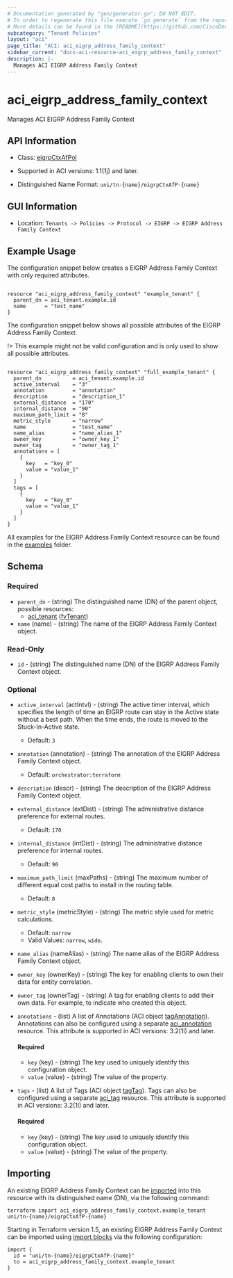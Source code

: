 ```yaml
---
# Documentation generated by "gen/generator.go"; DO NOT EDIT.
# In order to regenerate this file execute `go generate` from the repository root.
# More details can be found in the [README](https://github.com/CiscoDevNet/terraform-provider-aci/blob/master/README.md).
subcategory: "Tenant Policies"
layout: "aci"
page_title: "ACI: aci_eigrp_address_family_context"
sidebar_current: "docs-aci-resource-aci_eigrp_address_family_context"
description: |-
  Manages ACI EIGRP Address Family Context
---
```


# aci_eigrp_address_family_context #

Manages ACI EIGRP Address Family Context



## API Information ##

* Class: [eigrpCtxAfPol](https://pubhub.devnetcloud.com/media/model-doc-latest/docs/app/index.html#/objects/eigrpCtxAfPol/overview)

* Supported in ACI versions: 1.1(1j) and later.

* Distinguished Name Format: `uni/tn-{name}/eigrpCtxAfP-{name}`

## GUI Information ##

* Location: `Tenants -> Policies -> Protocol -> EIGRP -> EIGRP Address Family Context`

## Example Usage ##

The configuration snippet below creates a EIGRP Address Family Context with only required attributes.

```hcl

resource "aci_eigrp_address_family_context" "example_tenant" {
  parent_dn = aci_tenant.example.id
  name      = "test_name"
}

```
The configuration snippet below shows all possible attributes of the EIGRP Address Family Context.

!> This example might not be valid configuration and is only used to show all possible attributes.

```hcl

resource "aci_eigrp_address_family_context" "full_example_tenant" {
  parent_dn          = aci_tenant.example.id
  active_interval    = "3"
  annotation         = "annotation"
  description        = "description_1"
  external_distance  = "170"
  internal_distance  = "90"
  maximum_path_limit = "8"
  metric_style       = "narrow"
  name               = "test_name"
  name_alias         = "name_alias_1"
  owner_key          = "owner_key_1"
  owner_tag          = "owner_tag_1"
  annotations = [
    {
      key   = "key_0"
      value = "value_1"
    }
  ]
  tags = [
    {
      key   = "key_0"
      value = "value_1"
    }
  ]
}

```

All examples for the EIGRP Address Family Context resource can be found in the [examples](https://github.com/CiscoDevNet/terraform-provider-aci/tree/master/examples/resources/aci_eigrp_address_family_context) folder.

## Schema ##

### Required ###

* `parent_dn` - (string) The distinguished name (DN) of the parent object, possible resources:
  - [aci_tenant](https://registry.terraform.io/providers/CiscoDevNet/aci/latest/docs/resources/tenant) ([fvTenant](https://pubhub.devnetcloud.com/media/model-doc-latest/docs/app/index.html#/objects/fvTenant/overview))
* `name` (name) - (string) The name of the EIGRP Address Family Context object.

### Read-Only ###

* `id` - (string) The distinguished name (DN) of the EIGRP Address Family Context object.

### Optional ###

* `active_interval` (actIntvl) - (string) The active timer interval, which specifies the length of time an EIGRP route can stay in the Active state without a best path. When the time ends, the route is moved to the Stuck-In-Active state.
  - Default: `3`
* `annotation` (annotation) - (string) The annotation of the EIGRP Address Family Context object.
  - Default: `orchestrator:terraform`
* `description` (descr) - (string) The description of the EIGRP Address Family Context object.
* `external_distance` (extDist) - (string) The administrative distance preference for external routes.
  - Default: `170`
* `internal_distance` (intDist) - (string) The administrative distance preference for internal routes.
  - Default: `90`
* `maximum_path_limit` (maxPaths) - (string) The maximum number of different equal cost paths to install in the routing table.
  - Default: `8`
* `metric_style` (metricStyle) - (string) The metric style used for metric calculations.
  - Default: `narrow`
  - Valid Values: `narrow`, `wide`.
* `name_alias` (nameAlias) - (string) The name alias of the EIGRP Address Family Context object.
* `owner_key` (ownerKey) - (string) The key for enabling clients to own their data for entity correlation.
* `owner_tag` (ownerTag) - (string) A tag for enabling clients to add their own data. For example, to indicate who created this object.
* `annotations` - (list) A list of Annotations (ACI object [tagAnnotation](https://pubhub.devnetcloud.com/media/model-doc-latest/docs/app/index.html#/objects/tagAnnotation/overview)). Annotations can also be configured using a separate [aci_annotation](https://registry.terraform.io/providers/CiscoDevNet/aci/latest/docs/resources/annotation) resource. This attribute is supported in ACI versions: 3.2(1l) and later.
  #### Required ####
  
    * `key` (key) - (string) The key used to uniquely identify this configuration object.
    * `value` (value) - (string) The value of the property.
* `tags` - (list) A list of Tags (ACI object [tagTag](https://pubhub.devnetcloud.com/media/model-doc-latest/docs/app/index.html#/objects/tagTag/overview)). Tags can also be configured using a separate [aci_tag](https://registry.terraform.io/providers/CiscoDevNet/aci/latest/docs/resources/tag) resource. This attribute is supported in ACI versions: 3.2(1l) and later.
  #### Required ####
  
    * `key` (key) - (string) The key used to uniquely identify this configuration object.
    * `value` (value) - (string) The value of the property.

## Importing

An existing EIGRP Address Family Context can be [imported](https://www.terraform.io/docs/import/index.html) into this resource with its distinguished name (DN), via the following command:

```
terraform import aci_eigrp_address_family_context.example_tenant uni/tn-{name}/eigrpCtxAfP-{name}
```

Starting in Terraform version 1.5, an existing EIGRP Address Family Context can be imported
using [import blocks](https://developer.hashicorp.com/terraform/language/import) via the following configuration:

```
import {
  id = "uni/tn-{name}/eigrpCtxAfP-{name}"
  to = aci_eigrp_address_family_context.example_tenant
}
```
